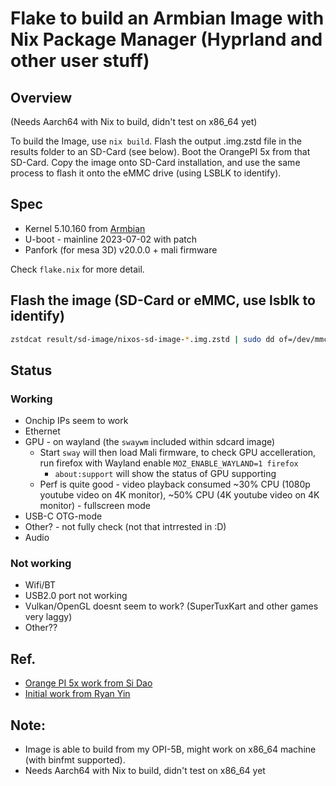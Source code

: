 # Flake to build an Armbian Image with Nix Package Manager (Hyprland and other user stuff)

## Overview

(Needs Aarch64 with Nix to build, didn't test on x86_64 yet)

To build the Image, use `nix build`. Flash the output .img.zstd file in the results folder to an SD-Card (see below). Boot the OrangePI 5x from that SD-Card. Copy the image onto SD-Card installation, and use the same process to flash it onto the eMMC drive (using LSBLK to identify).

## Spec

* Kernel 5.10.160 from [Armbian](https://github.com/armbian/linux-rockchip)
* U-boot - mainline 2023-07-02 with patch
* Panfork (for mesa 3D) v20.0.0 + mali firmware

Check `flake.nix` for more detail.

## Flash the image (SD-Card or eMMC, use lsblk to identify)

```bash
zstdcat result/sd-image/nixos-sd-image-*.img.zstd | sudo dd of=/dev/mmcblkX bs=4M status=progress
```

## Status

### Working

* Onchip IPs seem to work
* Ethernet
* GPU - on wayland (the `swaywm` included within sdcard image)
  * Start `sway` will then load Mali firmware, to check GPU accelleration, run firefox with Wayland enable `MOZ_ENABLE_WAYLAND=1 firefox`
    * `about:support` will show the status of GPU supporting
  * Perf is quite good - video playback consumed ~30% CPU (1080p youtube video on 4K monitor), ~50% CPU (4K youtube video on 4K monitor) - fullscreen mode
* USB-C OTG-mode
* Other? - not fully check (not that intrrested in :D)
* Audio

### Not working

* Wifi/BT
* USB2.0 port not working
* Vulkan/OpenGL doesnt seem to work? (SuperTuxKart and other games very laggy)
* Other??

## Ref.

* [Orange PI 5x work from Si Dao](https://github.com/fb87)
* [Initial work from Ryan Yin](https://github.com/ryan4yin/nixos-rk3588)

## Note:

* Image is able to build from my OPI-5B, might work on x86_64 machine (with binfmt supported).
* Needs Aarch64 with Nix to build, didn't test on x86_64 yet
